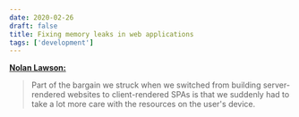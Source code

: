 ```yaml
---
date: 2020-02-26
draft: false
title: Fixing memory leaks in web applications
tags: ['development']
---
```


**[Nolan Lawson:](https://nolanlawson.com/2020/02/19/fixing-memory-leaks-in-web-applications/)**

> Part of the bargain we struck when we switched from building server-rendered websites to client-rendered SPAs is that we suddenly had to take a lot more care with the resources on the user's device.<!-- excerpt -->
